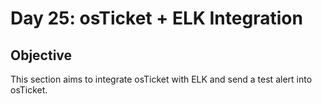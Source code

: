 # Day 25: osTicket + ELK Integration
## Objective
This section aims to integrate osTicket with ELK and send a test alert into osTicket.
